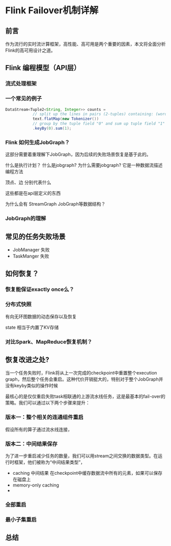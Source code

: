 # Flink Failover机制详解




##  前言

  作为流行的实时流计算框架，高性能、高可用是两个重要的因素，本文将全面分析Flink的高可用设计之道。


## Flink 编程模型（API层）

### 流式处理框架

### 一个常见的例子
``` java 
DataStream<Tuple2<String, Integer>> counts =
			// split up the lines in pairs (2-tuples) containing: (word,1)
			text.flatMap(new Tokenizer())
			// group by the tuple field "0" and sum up tuple field "1"
			.keyBy(0).sum(1);
```

### Flink 如何生成JobGraph？
 这部分需要着重理解下JobGraph，因为后续的失败场景恢复是基于此的。

什么是执行计划？
什么是jobgraph? 为什么需要jobgraph? 它是一种数据流描述编程方法
 
 顶点、边 分别代表什么
 
 这些都是在api层定义的东西
 
 为什么会有 StreamGraph JobGraph等数据结构？


### JobGraph的理解


## 常见的任务失败场景
* JobManager 失败
*  TaskManger 失败
 

## 如何恢复？

### 恢复能保证exactly once么？

### 分布式快照

有向无环图数据的动态保存以及恢复

state 相当于内置了KV存储

###  对比Spark、MapReduce恢复机制？




## 恢复改进之处?
  当一个任务失败时，Flink将从上一次完成的checkpoint中重置整个execution graph，然后整个任务会重启。这种代价开销挺大的，特别对于整个JobGraph并没有keyby类似的操作时候

最核心的是仅仅重启失败task相联通的上游流水线任务，这是最基本的fail-over的策略。我们可以通过以下两个步骤来提升：

###  版本一：整个相关的连通组件重启
假设所有的算子通过流水线连接，
###  版本二：中间结果保存
为了进一步重启减少任务的数量，我们可以用stream之间交换的数据类型。在运行时框架，他们被称为“中间结果类型”，

*  caching 中间结果   在checkpoint中缓存数据流中所有的元素，如果可以保存在磁盘上
*  memory-only caching
*  

###  全部重启

###  最小子集重启

##  总结


